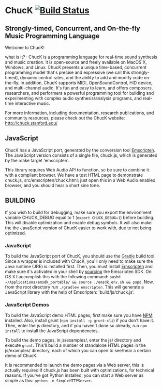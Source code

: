 # ChucK [![Build Status](https://travis-ci.org/aknuds1/chuck.svg?branch=master)](https://travis-ci.org/aknuds1/chuck)
## Strongly-timed, Concurrent, and On-the-fly Music Programming Language  

Welcome to ChucK!

what is it? : ChucK is a programming language for real-time sound synthesis and music creation. It is open-source and freely available on MacOS X, Windows, and Linux. ChucK presents a unique time-based, concurrent programming model that's precise and expressive (we call this strongly-timed), dynamic control rates, and the ability to add and modify code on-the-fly. In addition, ChucK supports MIDI, OpenSoundControl, HID device, and multi-channel audio. It's fun and easy to learn, and offers composers, researchers, and performers a powerful programming tool for building and experimenting with complex audio synthesis/analysis programs, and real-time interactive music.

For more information, including documentation, research publications, and community resources, please check out the ChucK website:
http://chuck.stanford.edu/

## JavaScript
ChucK has a JavaScript port, generated by the conversion tool [Emscripten](http://emscripten.org/).
The JavaScript version consists of a single file, chuck.js, which is generated by the make target 'emscripten'.

This library requires Web Audio API to function, so be sure to combine it with a compliant browser.
We have a test HTML page to demonstrate chuck.js, src/emscripten/chuck.html; just open this in a Web Audio
enabled browser, and you should hear a short sine tone.

## BUILDING
If you wish to build for debugging, make sure you export the environment variable CHUCK_DEBUG equal to 1
(`export CHUCK_DEBUG=1`) before building. This will disable optimization and enable debug symbols. It will
also make the the JavaScript version of ChucK easier to work with, due to not being optimized.

### JavaScript
To build the JavaScript port of ChucK, you should use the [Gradle](http://gradle.org) build tool. Since
a wrapper is included with ChucK, you'll only need to make sure the Java runtime (JRE) is installed first.
Then, you must install [Emscripten](http://emscripten.org/) and make sure it's activated in your shell
by [sourcing](http://superuser.com/questions/46139/what-does-source-do) the Emscripten SDK. On OS X I
accomplish this with the following command:
`pushd ~/Applications/emsdk_portable/ && source ./emsdk_env.sh && popd`. Now, from the root directory run
`./gradlew emscripten`. This will generate a JavaScript library with the help of Emscripten:
'build/js/chuck.js'.

### JavaScript Demos
To build the JavaScript demo HTML pages, first make sure you have [NPM](https://www.npmjs.org/) installed.
Also, install grunt (`npm install -g grunt-cli`) if you don't have it. Then, enter the js directory, and
if you haven't done so already, run `npm install` to install the JavaScript dependencies.

To build the demo pages, in js/examples/, enter the js/ directory and execute `grunt`. This'll build a
number of standalone HTML pages in the js/examples/ directory, each of which you can open to see/hear a
certain demo of ChucK.

It is recommended to launch the demo pages via a Web server, this is actually required if chuck.js has
been built with optimizations, for technical reasons. If you've got Python installed, you can start
a Web server as simple as this: `python -m SimpleHTTPServer`.

